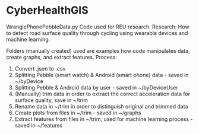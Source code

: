# CyberHealthGIS
WranglePhonePebbleData.py
Code used for REU research. Research: How to detect road surface quality through cycling using wearable devices and machine learning.

Folders (manually created) used are examples how code manipulates data, create graphs, and extract features.
Process:
1. Convert .json to .csv
2. Splitting Pebble (smart watch) & Android (smart phone) data - saved in ~/byDevice
3. Splitting Pebble & Android data by user - saved in ~/byDeviceUser
4. (Manually) trim data in order to extract the correct acceleration data for surface quality, save in ~/trim
5. Rename data in ~/trim in order to distinguish original and trimmed data
6. Create plots from files in ~/trim - saved in ~/graphs
7. Extract features from files in ~/trim, used for machine learning process - saved in ~/features

